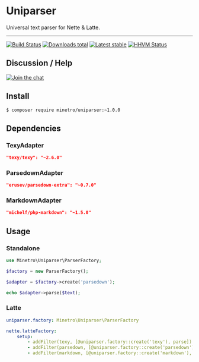 # Uniparser

Universal text parser for Nette & Latte.

-----

[![Build Status](https://img.shields.io/travis/minetro/uniparser.svg?style=flat-square)](https://travis-ci.org/minetro/uniparser)
[![Downloads total](https://img.shields.io/packagist/dt/minetro/uniparser.svg?style=flat-square)](https://packagist.org/packages/minetro/uniparser)
[![Latest stable](https://img.shields.io/packagist/v/minetro/uniparser.svg?style=flat-square)](https://packagist.org/packages/minetro/uniparser)
[![HHVM Status](https://img.shields.io/hhvm/minetro/uniparser.svg?style=flat-square)](http://hhvm.h4cc.de/package/minetro/uniparser)

## Discussion / Help

[![Join the chat](https://img.shields.io/gitter/room/minetro/nette.svg?style=flat-square)](https://gitter.im/minetro/nette?utm_source=badge&utm_medium=badge&utm_campaign=pr-badge&utm_content=badge)

## Install

```sh
$ composer require minetro/uniparser:~1.0.0
```

## Dependencies

### TexyAdapter
```json
"texy/texy": "~2.6.0"
```

### ParsedownAdapter
```json
"erusev/parsedown-extra": "~0.7.0"
```

### MarkdownAdapter
```json
"michelf/php-markdown": "~1.5.0"
```

## Usage

### Standalone

```php
use Minetro\Uniparser\ParserFactory;

$factory = new ParserFactory();

$adapter = $factory->create('parsedown');

echo $adapter->parse($text);
```

### Latte
        
```yaml
uniparser.factory: Minetro\Uniparser\ParserFactory

nette.latteFactory:
    setup:
        - addFilter(texy, [@uniparser.factory::create('texy'), parse])
        - addFilter(parsedown, [@uniparser.factory::create('parsedown'), parse])
        - addFilter(markdown, [@uniparser.factory::create('markdown'), parse])
```
